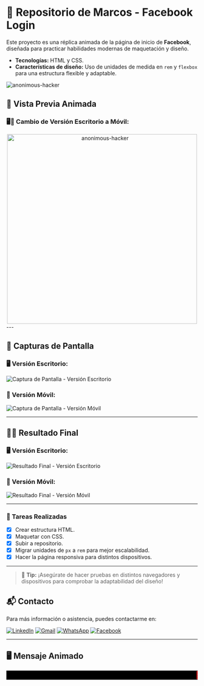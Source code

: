 # 📂 Repositorio de Marcos - Facebook Login

Este proyecto es una réplica animada de la página de inicio de **Facebook**, diseñada para practicar habilidades modernas de maquetación y diseño.

- **Tecnologías:** HTML y CSS.
- **Características de diseño:** Uso de unidades de medida en `rem` y `flexbox` para una estructura flexible y adaptable.

![anonimous-hacker](https://github.com/user-attachments/assets/3e97c46c-46fb-490a-b059-b783c4855bbc)

## 🎥 Vista Previa Animada

### 🖥️📱 Cambio de Versión Escritorio a Móvil:

<div align="center">
  <img src="https://github.com/user-attachments/assets/3e97c46c-46fb-490a-b059-b783c4855bbc" alt="anonimous-hacker" width="500">
</div>
---

## 📸 Capturas de Pantalla

### 🖥️ Versión Escritorio:

![Captura de Pantalla - Versión Escritorio](https://user-images.githubusercontent.com/53755601/190406273-77e1a7b8-476f-4f31-a5e0-7cd786a8a5c7.png)

### 📱 Versión Móvil:

![Captura de Pantalla - Versión Móvil](https://user-images.githubusercontent.com/53755601/190869131-85e07b22-3c78-43b2-bb09-d8ca2b7d8610.png)

---

## 👨‍💻 Resultado Final

### 🖥️ Versión Escritorio:

![Resultado Final - Versión Escritorio](https://user-images.githubusercontent.com/53755601/190410409-9ab3830d-a36c-4de3-8afc-7c153872af57.png)

### 📱 Versión Móvil:

![Resultado Final - Versión Móvil](https://user-images.githubusercontent.com/53755601/190868908-2f5c4a2e-646d-4920-b12b-91f370ff0c39.png)

---

### 📝 Tareas Realizadas

- [x] Crear estructura HTML.
- [x] Maquetar con CSS.
- [x] Subir a repositorio.
- [x] Migrar unidades de `px` a `rem` para mejor escalabilidad.
- [x] Hacer la página responsiva para distintos dispositivos.

---

> 🎉 **Tip:** ¡Asegúrate de hacer pruebas en distintos navegadores y dispositivos para comprobar la adaptabilidad del diseño!
## 📬 Contacto

Para más información o asistencia, puedes contactarme en:

[![LinkedIn](https://img.shields.io/badge/-LinkedIn-blue?style=for-the-badge&logo=linkedin)](https://linkedin.com/in/tu_usuario)
[![Gmail](https://img.shields.io/badge/-Gmail-red?style=for-the-badge&logo=gmail&logoColor=white)](mailto:tu_correo@gmail.com)
[![WhatsApp](https://img.shields.io/badge/-WhatsApp-green?style=for-the-badge&logo=whatsapp)](https://wa.me/tu_numero)
[![Facebook](https://img.shields.io/badge/-Facebook-blue?style=for-the-badge&logo=facebook)](https://facebook.com/tu_usuario)

---

## 🖥️ Mensaje Animado

<marquee behavior="scroll" direction="left" scrollamount="10" bgcolor="#000000" style="color: #ff0000; font-size: 20px; font-weight: bold;">
  🚀 ¡Explora mis proyectos y colaboremos juntos! 🚀
</marquee>


